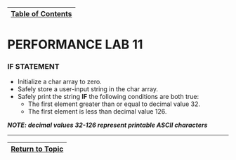 |[Table of Contents](/00-Table-of-Contents.md)|
|---|

# PERFORMANCE LAB 11

### IF STATEMENT

* Initialize a char array to zero.
* Safely store a user-input string in the char array.
* Safely print the string **IF** the following  conditions are both true:
    * The first element greater than or equal to decimal value 32.
    * The first element is less than decimal value 126.

***NOTE: decimal values 32-126 represent printable ASCII characters***

---

|[Return to Topic](/07_Control_flow/02_conditional-statements.md)|
|---|
